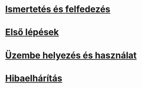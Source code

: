 # [Ismertetés és felfedezés](/intune/understand-explore/introduction-to-microsoft-intune.md)
# [Első lépések](/intune/get-started/what-to-know-before-you-start-microsoft-intune)
# [Üzembe helyezés és használat](/intune/deploy-use/overview-of-device-and-app-lifecycles-in-microsoft-intune)
# [Hibaelhárítás](/intune/troubleshoot/general-troubleshooting-tips-for-microsoft-intune)


<!--HONumber=Jul16_HO3-->


